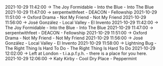 2021-10-29 11:42:00 -> The Joy Formidable - Into the Blue - Into The Blue
2021-10-29 11:47:00 -> serpentwithfeet - DEACON - Fellowship
2021-10-29 11:51:00 -> Oxford Drama - Not My Friend - Not My Friend
2021-10-29 11:56:00 -> José González - Local Valley - El Invento
2021-10-29 11:42:00 -> The Joy Formidable - Into the Blue - Into The Blue
2021-10-29 11:47:00 -> serpentwithfeet - DEACON - Fellowship
2021-10-29 11:51:00 -> Oxford Drama - Not My Friend - Not My Friend
2021-10-29 11:56:00 -> José González - Local Valley - El Invento
2021-10-29 11:58:00 -> Lightning Bug - The Right Thing Is Hard To Do - The Right Thing Is Hard To Do
2021-10-29 12:02:00 -> Left at London - t.i.a.p.f.y.h. - there is a place for you here.
2021-10-29 12:06:00 -> Katy Kirby - Cool Dry Place - Peppermint
